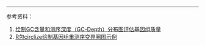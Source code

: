---
参考资料：
1. [绘制GC含量和测序深度（GC-Depth）分布图评估基因组质量](https://www.modb.pro/db/137776)
2. [R包circlize绘制基因组重测序变异圈图示例](https://mp.weixin.qq.com/s/KY9IZ91YYLNNXasJh2E2Ug)
